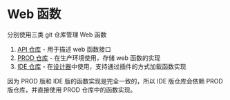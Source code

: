 # Web 函数

分别使用三类 git 仓库管理 Web 函数

1. [API 仓库](api-repo/index.md) - 用于描述 web 函数接口
2. [PROD 仓库](prod-repo/index.md) - 在生产环境使用，存储 web 函数的实现
3. [IDE 仓库](ide-repo/index.md) - 在[设计器](https://github.com/blocklang/page-designer/)中使用，支持通过插件的方式加载函数实现

因为 PROD 版和 IDE 版的函数实现是完全一致的，所以 IDE 版仓库会依赖 PROD 版仓库，并直接使用 PROD 仓库中的函数实现。